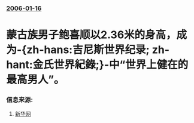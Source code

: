 ### [2006-01-16](/news/2006/01/16/index.md)

##### 
# 蒙古族男子鲍喜顺以2.36米的身高，成为-{zh-hans:吉尼斯世界纪录; zh-hant:金氏世界紀錄;}-中“世界上健在的最高男人”。




### 信息来源:

1. [新华网](http://news.xinhuanet.com/st/2006-01/17/content_4061171.htm)
